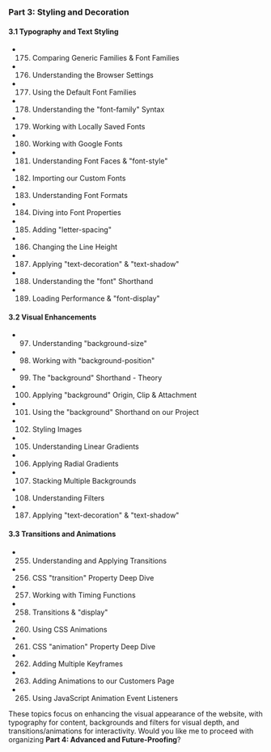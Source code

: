### **Part 3: Styling and Decoration**

#### **3.1 Typography and Text Styling**

- 175. Comparing Generic Families & Font Families
- 176. Understanding the Browser Settings
- 177. Using the Default Font Families
- 178. Understanding the "font-family" Syntax
- 179. Working with Locally Saved Fonts
- 180. Working with Google Fonts
- 181. Understanding Font Faces & "font-style"
- 182. Importing our Custom Fonts
- 183. Understanding Font Formats
- 184. Diving into Font Properties
- 185. Adding "letter-spacing"
- 186. Changing the Line Height
- 187. Applying "text-decoration" & "text-shadow"
- 188. Understanding the "font" Shorthand
- 189. Loading Performance & "font-display"

#### **3.2 Visual Enhancements**

- 97. Understanding "background-size"
- 98. Working with "background-position"
- 99. The "background" Shorthand - Theory
- 100. Applying "background" Origin, Clip & Attachment
- 101. Using the "background" Shorthand on our Project
- 102. Styling Images
- 105. Understanding Linear Gradients
- 106. Applying Radial Gradients
- 107. Stacking Multiple Backgrounds
- 108. Understanding Filters
- 187. Applying "text-decoration" & "text-shadow"

#### **3.3 Transitions and Animations**

- 255. Understanding and Applying Transitions
- 256. CSS "transition" Property Deep Dive
- 257. Working with Timing Functions
- 258. Transitions & "display"
- 260. Using CSS Animations
- 261. CSS "animation" Property Deep Dive
- 262. Adding Multiple Keyframes
- 263. Adding Animations to our Customers Page
- 265. Using JavaScript Animation Event Listeners

These topics focus on enhancing the visual appearance of the website, with typography for content, backgrounds and filters for visual depth, and transitions/animations for interactivity. Would you like me to proceed with organizing **Part 4: Advanced and Future-Proofing**?